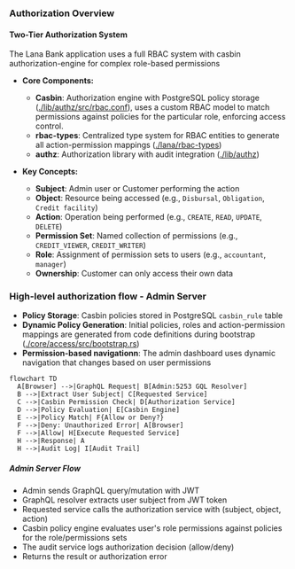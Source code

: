 ### Authorization Overview

#### Two-Tier Authorization System

The Lana Bank application uses a full RBAC system with casbin authorization-engine for complex role-based permissions

- **Core Components:**
  - **Casbin**: Authorization engine with PostgreSQL policy storage ([./lib/authz/src/rbac.conf](./lib/authz/src/rbac.conf)), uses a custom RBAC model to match permissions against policies for the particular role, enforcing access control.
  - **rbac-types**: Centralized type system for RBAC entities to generate all action-permission mappings ([./lana/rbac-types](./lana/rbac-types))
  - **authz**: Authorization library with audit integration ([./lib/authz](./lib/authz))

- **Key Concepts:**
  - **Subject**: Admin user or Customer performing the action
  - **Object**: Resource being accessed (e.g., `Disbursal`, `Obligation`, `Credit facility`)
  - **Action**: Operation being performed (e.g., `CREATE`, `READ`, `UPDATE`, `DELETE`)
  - **Permission Set**: Named collection of permissions (e.g., `CREDIT_VIEWER`, `CREDIT_WRITER`)
  - **Role**: Assignment of permission sets to users (e.g., `accountant`, `manager`)
  - **Ownership**: Customer can only access their own data

### High-level authorization flow - Admin Server

- **Policy Storage**: Casbin policies stored in PostgreSQL `casbin_rule` table
- **Dynamic Policy Generation**: Initial policies, roles and action-permission mappings are generated from code definitions during bootstrap ([./core/access/src/bootstrap.rs](./core/access/src/bootstrap.rs))
- **Permission-based navigationn**: The admin dashboard uses dynamic navigation that changes based on user permissions

```mermaid
flowchart TD
  A[Browser] -->|GraphQL Request| B[Admin:5253 GQL Resolver]
  B -->|Extract User Subject| C[Requested Service]
  C -->|Casbin Permission Check| D[Authorization Service]
  D -->|Policy Evaluation| E[Casbin Engine]
  E -->|Policy Match| F{Allow or Deny?}
  F -->|Deny: Unauthorized Error| A[Browser]
  F -->|Allow| H[Execute Requested Service]
  H -->|Response| A
  H -->|Audit Log| I[Audit Trail]
```

##### Admin Server Flow

- Admin sends GraphQL query/mutation with JWT
- GraphQL resolver extracts user subject from JWT token
- Requested service calls the authorization service with (subject, object, action)
- Casbin policy engine evaluates user's role permissions against policies for the role/permissions sets
- The audit service logs authorization decision (allow/deny)
- Returns the result or authorization error